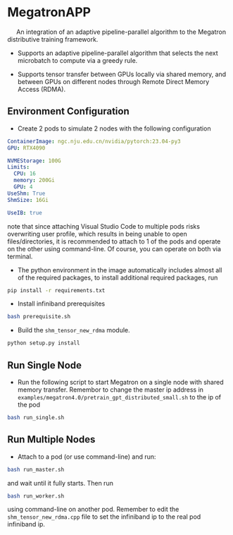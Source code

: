 # MegatronAPP

$\quad$ An integration of an adaptive pipeline-parallel algorithm to the Megatron distributive training framework.

- Supports an adaptive pipeline-parallel algorithm that selects the next microbatch to compute via a greedy rule.

- Supports tensor transfer between GPUs locally via shared memory, and between GPUs on different nodes through Remote Direct Memory Access (RDMA).

## Environment Configuration

- Create $2$ pods to simulate $2$ nodes with the following configuration

```yaml
ContainerImage: ngc.nju.edu.cn/nvidia/pytorch:23.04-py3
GPU: RTX4090

NVMEStorage: 100G
Limits:
  CPU: 16
  memory: 200Gi
  GPU: 4
UseShm: True
ShmSize: 16Gi

UseIB: true
```

note that since attaching Visual Studio Code to multiple pods risks overwriting user profile, which results in being unable to open files/directories, it is recommended to attach to $1$ of the pods and operate on the other using command-line. Of course, you can operate on both via terminal.

- The python environment in the image automatically includes almost all of the required packages, to install additional required packages, run

```bash
pip install -r requirements.txt
```

- Install infiniband prerequisites

```bash
bash prerequisite.sh
```

- Build the `shm_tensor_new_rdma` module.

```bash
python setup.py install
```

## Run Single Node

- Run the following script to start Megatron on a single node with shared memory transfer. Remembor to change the master ip address in `examples/megatron4.0/pretrain_gpt_distributed_small.sh` to the ip of the pod

```bash
bash run_single.sh
```

## Run Multiple Nodes

- Attach to a pod (or use command-line) and run:

```bash
bash run_master.sh
```

and wait until it fully starts. Then run

```bash
bash run_worker.sh
```

using command-line on another pod. Remember to edit the `shm_tensor_new_rdma.cpp` file to set the infiniband ip to the real pod infiniband ip.

